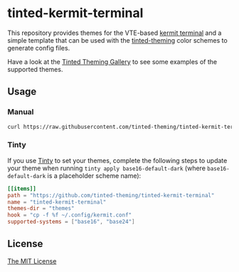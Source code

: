 # tinted-kermit-terminal

This repository provides themes for the VTE-based [kermit terminal] and
a simple template that can be used with the [tinted-theming] color
schemes to generate config files.

Have a look at the [Tinted Theming Gallery] to see some examples of the
supported themes.

## Usage

### Manual

```sh
curl https://raw.githubusercontent.com/tinted-theming/tinted-kermit-terminal/main/themes/base16-default-dark.config > ~/.config/kermit.conf
```

### Tinty

If you use [Tinty] to set your themes, complete the following steps to
update your theme when running `tinty apply base16-default-dark` (where
`base16-default-dark` is a placeholder scheme name):

```toml
[[items]]
path = "https://github.com/tinted-theming/tinted-kermit-terminal"
name = "tinted-kermit-terminal"
themes-dir = "themes"
hook = "cp -f %f ~/.config/kermit.conf"
supported-systems = ["base16", "base24"]
```

## License

[The MIT License]

[Tinty]: https://github.com/tinted-theming/tinty
[kermit terminal]: https://github.com/orhun/kermit
[tinted-theming]: https://github.com/tinted-theming/home
[Tinted Theming Gallery]: https://tinted-theming.github.io/base16-gallery/
[The MIT License]: https://opensource.org/licenses/MIT
